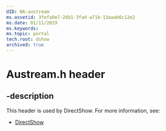 ```yaml
---
UID: NA:austream
ms.assetid: 3fefa0e7-26b1-3fad-a71b-13aaab6c12e2
ms.date: 01/11/2019
ms.keywords: 
ms.topic: portal
tech.root: dshow
archived: true
---
```


# Austream.h header


## -description


This header is used by DirectShow. For more information, see:

- [DirectShow](../_dshow/index.md)

